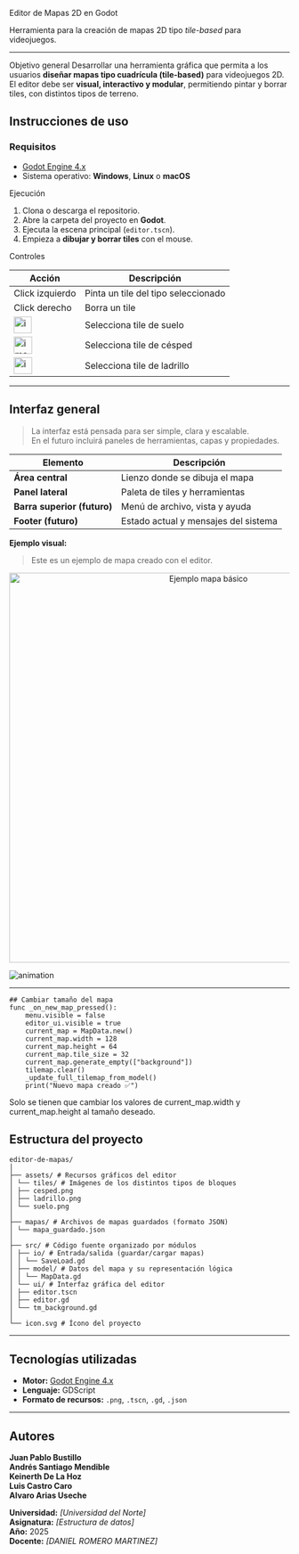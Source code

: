 Editor de Mapas 2D en Godot

Herramienta para la creación de mapas 2D tipo *tile-based* para videojuegos.


---

Objetivo general
Desarrollar una herramienta gráfica que permita a los usuarios **diseñar mapas tipo cuadrícula (tile-based)** para videojuegos 2D.  
El editor debe ser **visual, interactivo y modular**, permitiendo pintar y borrar tiles, con distintos tipos de terreno.

## Instrucciones de uso

### Requisitos
- [Godot Engine 4.x](https://godotengine.org/download)
- Sistema operativo: **Windows**, **Linux** o **macOS**

Ejecución
1. Clona o descarga el repositorio.
2. Abre la carpeta del proyecto en **Godot**.
3. Ejecuta la escena principal (`editor.tscn`).
4. Empieza a **dibujar y borrar tiles** con el mouse.

Controles

| Acción | Descripción |
|--------|--------------|
| Click izquierdo | Pinta un tile del tipo seleccionado |
| Click derecho | Borra un tile |
| <img width="32" height="30" alt="image" src="https://github.com/user-attachments/assets/00f167a5-034e-4e1f-aa69-d33798c2a3f9" /> | Selecciona tile de suelo |
| <img width="33" height="31" alt="image" src="https://github.com/user-attachments/assets/9387d286-4239-4b28-9458-7bc1b62d2b3c" /> | Selecciona tile de césped |
| <img width="33" height="30" alt="image" src="https://github.com/user-attachments/assets/80e684f3-9810-46a3-9192-9b7e253b965a" /> | Selecciona tile de ladrillo |

---

## Interfaz general

> La interfaz está pensada para ser simple, clara y escalable.  
> En el futuro incluirá paneles de herramientas, capas y propiedades.

| Elemento | Descripción |
|-----------|--------------|
| **Área central** | Lienzo donde se dibuja el mapa |
| **Panel lateral** | Paleta de tiles y herramientas |
| **Barra superior (futuro)** | Menú de archivo, vista y ayuda |
| **Footer (futuro)** | Estado actual y mensajes del sistema |

**Ejemplo visual:**  
> Este es un ejemplo de mapa creado con el editor.

<div align="center">
  <img src="https://github.com/user-attachments/assets/cb3ce27d-de04-4f20-a352-d4d76e31f7b5" alt="Ejemplo mapa básico" width="700"/>
</div>


![animation](https://github.com/user-attachments/assets/66560d2e-4d77-4fc6-a3f0-4d47ab9d2da1)

---
```text
## Cambiar tamaño del mapa
func _on_new_map_pressed():
    menu.visible = false
    editor_ui.visible = true
    current_map = MapData.new()
    current_map.width = 128
    current_map.height = 64
    current_map.tile_size = 32
    current_map.generate_empty(["background"])
    tilemap.clear()
    _update_full_tilemap_from_model()
    print("Nuevo mapa creado ✅")
```
Solo se tienen que cambiar los valores de current_map.width y current_map.height al tamaño deseado.


## Estructura del proyecto

```text
editor-de-mapas/
│
├── assets/ # Recursos gráficos del editor
│ └── tiles/ # Imágenes de los distintos tipos de bloques
│ ├── cesped.png
│ ├── ladrillo.png
│ └── suelo.png
│
├── mapas/ # Archivos de mapas guardados (formato JSON)
│ └── mapa_guardado.json
│
├── src/ # Código fuente organizado por módulos
│ ├── io/ # Entrada/salida (guardar/cargar mapas)
│ │ └── SaveLoad.gd
│ ├── model/ # Datos del mapa y su representación lógica
│ │ └── MapData.gd
│ └── ui/ # Interfaz gráfica del editor
│ ├── editor.tscn
│ ├── editor.gd
│ └── tm_background.gd
│
└── icon.svg # Ícono del proyecto
```

---

## Tecnologías utilizadas

- **Motor:** [Godot Engine 4.x](https://godotengine.org)  
- **Lenguaje:** GDScript  
- **Formato de recursos:** `.png`, `.tscn`, `.gd`, `.json`

---
## Autores

**Juan Pablo Bustillo**  
**Andrés Santiago Mendible**  
**Keinerth De La Hoz**  
**Luis Castro Caro**  
**Alvaro Arias Useche**


**Universidad:** *[Universidad del Norte]*  
**Asignatura:** *[Estructura de datos]*  
**Año:** 2025  
**Docente:** *[DANIEL ROMERO MARTINEZ]*  




